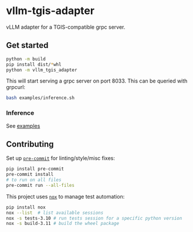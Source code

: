 # vllm-tgis-adapter

vLLM adapter for a TGIS-compatible grpc server.

## Get started

```bash
python -m build
pip install dist/*whl
python -m vllm_tgis_adapter
```

This will start serving a grpc server on port 8033. This can be queried with grpcurl:

```bash
bash examples/inference.sh
```

### Inference

See [examples](/examples)

## Contributing

Set up [`pre-commit`](https://pre-commit.com) for linting/style/misc fixes:

```bash
pip install pre-commit
pre-commit install
# to run on all files
pre-commit run --all-files
```

This project uses [`nox`](https://github.com/wntrblm/nox) to manage test automation:

```bash
pip install nox
nox --list  # list available sessions
nox -s tests-3.10 # run tests session for a specific python version
nox -s build-3.11 # build the wheel package
```
